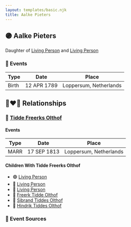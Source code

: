 ```yaml
---
layout: templates/basic.njk
title: Aalke Pieters
---
```

## 🟣 Aalke Pieters

Daughter of [Living Person](/people/7/70270996) and [Living Person](/people/5/52450158)

### 📆 Events

Type | Date | Place
------ | ------ | ------
Birth | 12 APR 1789 | Loppersum, Netherlands

## 👩‍❤️‍👨 Relationships

### 🔵 [Tidde Freerks Olthof](/people/7/7481187)

#### Events

Type | Date | Place
------ | ------ | ------
MARR | 17 SEP 1813 | Loppersum, Netherlands
#### Children With Tidde Freerks Olthof
* 🟣 [Living Person](/people/9/94260080)
* 🔵 [Living Person](/people/5/56284680)
* 🔵 [Living Person](/people/4/41071798)
* 🔵 [Freerk Tidde Olthof](/people/1/17887459)
* 🔵 [Sibrand Tiddes Olthof](/people/7/76433820)
* 🔵 [Hindrik Tiddes Olthof](/people/5/57682588)
### 📰 Event Sources
